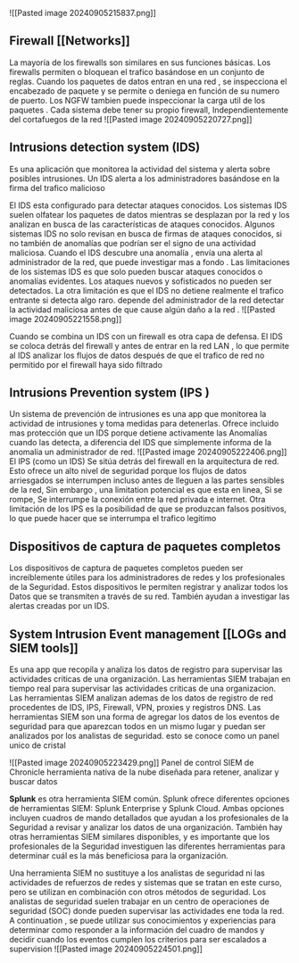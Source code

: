 ![[Pasted image 20240905215837.png]]
## Firewall [[Networks]]
La mayoría de los firewalls son similares en sus funciones básicas. Los firewalls permiten o bloquean el trafico basándose en un conjunto de reglas. Cuando los paquetes de datos entran en una red , se inspecciona el encabezado de paquete y se permite o deniega en función de su numero de puerto. Los NGFW tambien puede inspeccionar la carga util de los paquetes . Cada sistema debe tener su propio firewall, Independientemente del cortafuegos de la red
![[Pasted image 20240905220727.png]]
## Intrusions detection system  (IDS)
Es una aplicación que monitorea la actividad del sistema y alerta sobre posibles intrusiones. Un IDS alerta a los administradores basándose en la firma del trafico malicioso 

El IDS esta configurado para detectar ataques conocidos. Los sistemas IDS suelen olfatear los paquetes de datos mientras se desplazan por la red y los analizan en busca de las características de ataques conocidos.
Algunos sistemas IDS no solo revisan en busca de firmas de ataques conocidos, si no también de anomalías que podrían ser el signo de una actividad maliciosa. Cuando el IDS descubre una anomalía , envía una alerta al administrador de la red, que puede investigar mas a fondo .
Las limitaciones de los sistemas IDS es que solo pueden buscar ataques conocidos o anomalías evidentes. Los ataques nuevos y sofisticados no pueden ser detectados. La otra limitación es que el IDS no detiene realmente el trafico entrante si detecta algo raro. depende del administrador de la red detectar la actividad maliciosa antes de que cause algún daño a la red .
![[Pasted image 20240905221558.png]]

Cuando se combina un IDS con un firewall es otra capa de defensa. El IDS se coloca detrás del firewall y antes de entrar en la red LAN , lo que permite al IDS analizar los flujos de datos después de que el trafico de red no permitido por el firewall haya sido filtrado 

## Intrusions Prevention system (IPS )
Un sistema de prevención de intrusiones es una app que monitorea la actividad de intrusiones y toma medidas para detenerlas. Ofrece incluido mas protección que un IDS porque detiene activamente las Anomalías cuando las detecta, a diferencia del IDS que simplemente informa de la anomalía un administrador de red.
![[Pasted image 20240905222406.png]]
El IPS (como un IDS) Se sitúa detrás del firewall en la arquitectura de red. Esto ofrece un alto nivel de seguridad porque los flujos de datos arriesgados se interrumpen incluso antes de lleguen a las partes sensibles de la red, Sin embargo , una limitation potencial es que esta en linea, Si se rompe, Se interrumpe la conexión entre la red privada e internet. Otra limitación de los IPS es la posibilidad de que se produzcan falsos positivos, lo que puede hacer que se interrumpa el trafico legitimo

## Dispositivos de captura de paquetes completos

Los dispositivos de captura de paquetes completos pueden ser increíblemente útiles para los administradores de redes y los profesionales de la Seguridad. Estos dispositivos le permiten registrar y analizar todos los Datos que se transmiten a través de su red. También ayudan a investigar las alertas creadas por un IDS.

## System Intrusion Event management [[LOGs and SIEM tools]]
Es una app que recopila y analiza los datos de registro para supervisar las actividades criticas de una organización. Las herramientas SIEM trabajan en tiempo real para supervisar las actividades criticas de una organizacion. Las herramientas SIEM analizan ademas de los datos de registro de red procedentes de IDS, IPS, Firewall, VPN, proxies y registros DNS. Las herramientas SIEM son una forma de agregar los datos de los eventos de seguridad para que aparezcan todos en un mismo lugar y puedan ser analizados por los analistas de seguridad. esto se conoce como un panel unico de cristal

![[Pasted image 20240905223429.png]]
Panel de control SIEM de  Chronicle herramienta nativa de la nube diseñada para retener, analizar y buscar datos 

**Splunk** es otra herramienta SIEM común. Splunk ofrece diferentes opciones de herramientas SIEM: Splunk Enterprise y Splunk Cloud. Ambas opciones incluyen cuadros de mando detallados que ayudan a los profesionales de la Seguridad a revisar y analizar los datos de una organización. También hay otras herramientas SIEM similares disponibles, y es importante que los profesionales de la Seguridad investiguen las diferentes herramientas para determinar cuál es la más beneficiosa para la organización.

Una herramienta SIEM no sustituye a los analistas de seguridad ni las actividades de refuerzos de redes y sistemas que se tratan en este curso, pero se utilizan en combinación con otros métodos de seguridad. Los analistas de seguridad suelen trabajar en un centro de operaciones de seguridad (SOC) donde pueden supervisar las actividades ene toda la red. 
 A continuation , se puede utilizar sus conocimientos y experiencias para determinar como responder a la información del cuadro de mandos y decidir cuando los eventos cumplen los criterios para ser escalados a supervision 
 ![[Pasted image 20240905224501.png]]